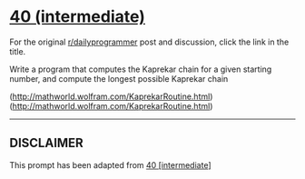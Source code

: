 # [40 (intermediate)](https://www.reddit.com/r/dailyprogrammer/comments/schqq/4162012_challenge_40_intermediate/)

For the original [r/dailyprogrammer](https://www.reddit.com/r/dailyprogrammer/) post and discussion, click the link in the title.

Write a program that computes the Kaprekar chain for a given starting number, and compute the longest possible Kaprekar chain

(http://mathworld.wolfram.com/KaprekarRoutine.html)
(http://mathworld.wolfram.com/KaprekarRoutine.html)

----
## **DISCLAIMER**
This prompt has been adapted from [40 [intermediate]](https://www.reddit.com/r/dailyprogrammer/comments/schqq/4162012_challenge_40_intermediate/
)
